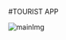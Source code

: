 #TOURIST APP

![mainImg](https://res.cloudinary.com/dloadb2bx/image/upload/v1626555420/tourismApp1_n6g0gg.png)

